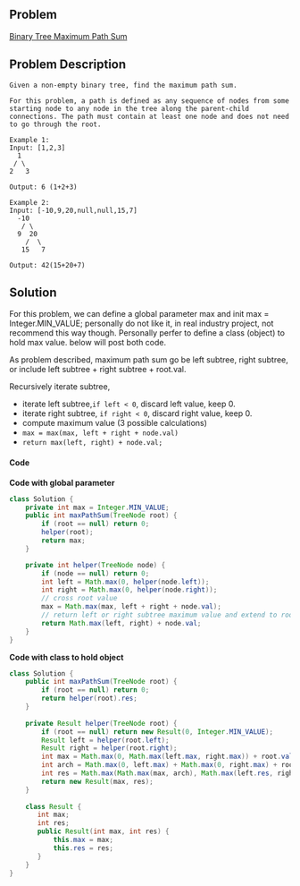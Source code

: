 ## Problem
[Binary Tree Maximum Path Sum](https://leetcode.com/explore/featured/card/30-day-leetcoding-challenge/532/week-5/3314/)

## Problem Description
```
Given a non-empty binary tree, find the maximum path sum.

For this problem, a path is defined as any sequence of nodes from some starting node to any node in the tree along the parent-child connections. The path must contain at least one node and does not need to go through the root.

Example 1:
Input: [1,2,3]
  1
 / \
2   3

Output: 6 (1+2+3)

Example 2:
Input: [-10,9,20,null,null,15,7]
  -10
   / \
  9  20
    /  \
   15   7

Output: 42(15+20+7)
```

## Solution
For this problem, we can define a global parameter max and init max = Integer.MIN_VALUE;
personally do not like it, in real industry project, not recommend this way though.
Personally perfer to define a class (object) to hold max value. below will post both code.

As problem described, maximum path sum go be left subtree, right subtree, or include left subtree + right subtree + root.val. 

Recursively iterate subtree,
- iterate left subtree,`if left < 0`, discard left value, keep 0. 
- iterate right subtree, `if right < 0`, discard right value, keep 0. 
- compute maximum value (3 possible calculations)
- `max = max(max, left + right + node.val)`
- `return max(left, right) + node.val;`


#### Code
**Code with global parameter**
```java
class Solution {
    private int max = Integer.MIN_VALUE;
    public int maxPathSum(TreeNode root) {
        if (root == null) return 0;
        helper(root);
        return max;
    }

    private int helper(TreeNode node) {
        if (node == null) return 0;
        int left = Math.max(0, helper(node.left));
        int right = Math.max(0, helper(node.right));
        // cross root value
        max = Math.max(max, left + right + node.val);
        // return left or right subtree maximum value and extend to root
        return Math.max(left, right) + node.val;
    }
}
```

**Code with class to hold object**
```java
class Solution {
    public int maxPathSum(TreeNode root) {
        if (root == null) return 0;
        return helper(root).res;
    }
        
    private Result helper(TreeNode root) {
        if (root == null) return new Result(0, Integer.MIN_VALUE);
        Result left = helper(root.left);
        Result right = helper(root.right);
        int max = Math.max(0, Math.max(left.max, right.max)) + root.val;
        int arch = Math.max(0, left.max) + Math.max(0, right.max) + root.val;
        int res = Math.max(Math.max(max, arch), Math.max(left.res, right.res));
        return new Result(max, res);
    }
            
    class Result {
       int max;
       int res;
       public Result(int max, int res) {
           this.max = max;
           this.res = res;
       }                    
    }
}
```
